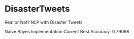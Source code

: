 # DisasterTweets
Real or Not? NLP with Disaster Tweets


Naive Bayes Implementation Current Best Accuracy: 0.79098